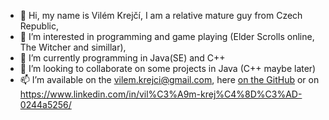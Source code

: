 - 👋 Hi, my name is Vilém Krejčí, I am a relative mature guy from Czech Republic,
- 👀 I’m interested in programming and game playing (Elder Scrolls online, The Witcher and simillar),
- 🌱 I’m currently programming in Java(SE) and C++
- 💞️ I’m looking to collaborate on some projects in Java (C++ maybe later)
- 📫 I’m available on the vilem.krejci@gmail.com, here <a href = "https://github.com/VilemKrejci"> on the GitHub</a>  or on https://www.linkedin.com/in/vil%C3%A9m-krej%C4%8D%C3%AD-0244a5256/

<!---
VilemKrejci/VilemKrejci is a ✨ special ✨ repository because its `README.md` (this file) appears on your GitHub profile.
You can click the Preview link to take a look at your changes.
--->
